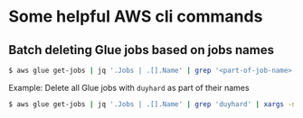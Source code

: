 # Some helpful AWS cli commands

## Batch deleting Glue jobs based on jobs names

```bash
$ aws glue get-jobs | jq '.Jobs | .[].Name' | grep '<part-of-job-name>' | xargs -n1 aws glue delete-job --job-name > output.txt
```

Example: Delete all Glue jobs with `duyhard` as part of their names

```bash
$ aws glue get-jobs | jq '.Jobs | .[].Name' | grep 'duyhard' | xargs -n1 aws glue delete-job --job-name > ouput.txt
```